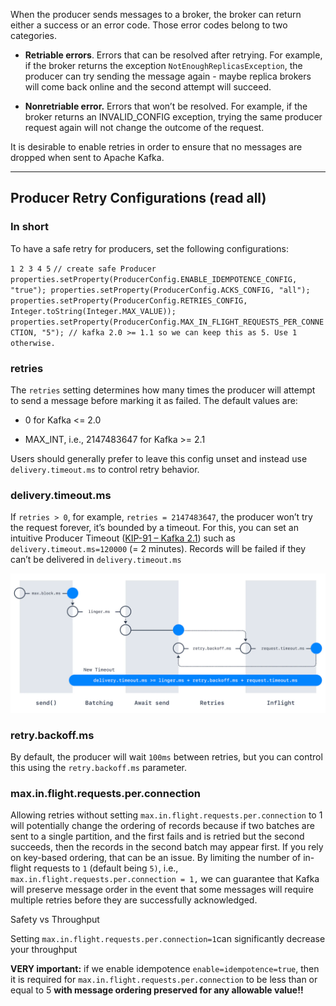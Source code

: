 When the producer sends messages to a broker, the broker can return either a success or an error code. Those error codes belong to two categories.

- **Retriable errors**. Errors that can be resolved after retrying. For example, if the broker returns the exception `NotEnoughReplicasException`, the producer can try sending the message again - maybe replica brokers will come back online and the second attempt will succeed.

- **Nonretriable error.** Errors that won’t be resolved. For example, if the broker returns an INVALID\_CONFIG exception, trying the same producer request again will not change the outcome of the request.

It is desirable to enable retries in order to ensure that no messages are dropped when sent to Apache Kafka.

___

## Producer Retry Configurations (read all)

### In short

To have a safe retry for producers, set the following configurations:

`1 2 3 4 5` `// create safe Producer properties.setProperty(ProducerConfig.ENABLE_IDEMPOTENCE_CONFIG, "true"); properties.setProperty(ProducerConfig.ACKS_CONFIG, "all"); properties.setProperty(ProducerConfig.RETRIES_CONFIG, Integer.toString(Integer.MAX_VALUE)); properties.setProperty(ProducerConfig.MAX_IN_FLIGHT_REQUESTS_PER_CONNECTION, "5"); // kafka 2.0 >= 1.1 so we can keep this as 5. Use 1 otherwise.`

### retries

The `retries` setting determines how many times the producer will attempt to send a message before marking it as failed. The default values are:

- 0 for Kafka <= 2.0

- MAX\_INT, i.e., 2147483647 for Kafka >= 2.1

Users should generally prefer to leave this config unset and instead use `delivery.timeout.ms` to control retry behavior.

### delivery.timeout.ms

If `retries > 0`, for example, `retries = 2147483647`, the producer won’t try the request forever, it’s bounded by a timeout. For this, you can set an intuitive Producer Timeout ([KIP-91 – Kafka 2.1](https://cwiki.apache.org/confluence/display/KAFKA/KIP-91+Provide+Intuitive+User+Timeouts+in+The+Producer)) such as `delivery.timeout.ms=120000` (= 2 minutes). Records will be failed if they can’t be delivered in `delivery.timeout.ms`

![Kafka_Producer_Retries_Delivery_Timeout_Process.webp](markdown-images/Kafka_Producer_Retries_Delivery_Timeout_Process.webp)

### retry.backoff.ms

By default, the producer will wait `100ms` between retries, but you can control this using the `retry.backoff.ms` parameter.

### max.in.flight.requests.per.connection

Allowing retries without setting `max.in.flight.requests.per.connection` to 1 will potentially change the ordering of records because if two batches are sent to a single partition, and the first fails and is retried but the second succeeds, then the records in the second batch may appear first. If you rely on key-based ordering, that can be an issue. By limiting the number of in-flight requests to `1` (default being `5)`, i.e., `max.in.flight.requests.per.connection = 1,` we can guarantee that Kafka will preserve message order in the event that some messages will require multiple retries before they are successfully acknowledged.

Safety vs Throughput

Setting `max.in.flight.requests.per.connection=1`can significantly decrease your throughput

**VERY important:** if we enable idempotence `enable=idempotence=true`, then it is required for `max.in.flight.requests.per.connection` to be less than or equal to 5 **with message ordering preserved for any allowable value!!**